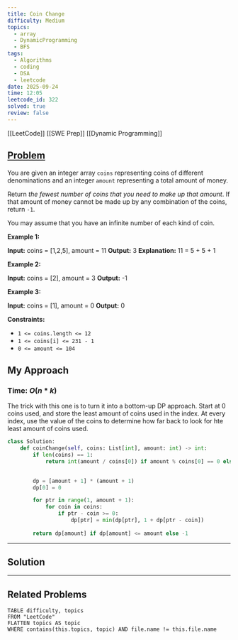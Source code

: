 ```yaml
---
title: Coin Change
difficulty: Medium
topics:
  - array
  - DynamicProgramming
  - BFS
tags:
  - Algorithms
  - coding
  - DSA
  - leetcode
date: 2025-09-24
time: 12:05
leetcode_id: 322
solved: true
review: false
---
```

[[LeetCode]]
[[SWE Prep]]
[[Dynamic Programming]]
## [Problem](https://leetcode.com/problems/coin-change/description/)

You are given an integer array `coins` representing coins of different denominations and an integer `amount` representing a total amount of money.

Return _the fewest number of coins that you need to make up that amount_. If that amount of money cannot be made up by any combination of the coins, return `-1`.

You may assume that you have an infinite number of each kind of coin.

**Example 1:**

**Input:** coins = [1,2,5], amount = 11
**Output:** 3
**Explanation:** 11 = 5 + 5 + 1

**Example 2:**

**Input:** coins = [2], amount = 3
**Output:** -1

**Example 3:**

**Input:** coins = [1], amount = 0
**Output:** 0

**Constraints:**

- `1 <= coins.length <= 12`
- `1 <= coins[i] <= 231 - 1`
- `0 <= amount <= 104`

## My Approach
### Time: $O(n * k)$

The trick with this one is to turn it into a bottom-up DP approach. Start at 0 coins used, and store the least amount of coins used in the index. At every index, use the value of the coins to determine how far back to look for hte least amount of coins used.

```python
class Solution:
    def coinChange(self, coins: List[int], amount: int) -> int:
        if len(coins) == 1:
            return int(amount / coins[0]) if amount % coins[0] == 0 else -1
        

        dp = [amount + 1] * (amount + 1)
        dp[0] = 0

        for ptr in range(1, amount + 1):
            for coin in coins:
                if ptr - coin >= 0:
                    dp[ptr] = min(dp[ptr], 1 + dp[ptr - coin])
        
        return dp[amount] if dp[amount] <= amount else -1
```



---
## Solution




---
## Related Problems
```dataview
TABLE difficulty, topics
FROM "LeetCode"
FLATTEN topics AS topic
WHERE contains(this.topics, topic) AND file.name != this.file.name
```